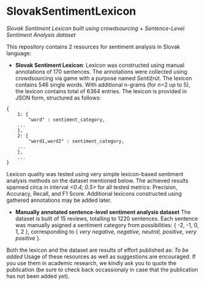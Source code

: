 # SlovakSentimentLexicon
*Slovak Sentiment Lexicon built using crowdsourcing + Sentence-Level Sentiment Analysis dataset*

This repository contains 2 resources for sentiment analysis in Slovak language:
-  **Slovak Sentiment Lexicon**:
Lexicon was constructed using manual annotations of 170 sentences. The annotations were collected using crowdsourcing via game with a purpose named *Sentižrút*. The lexicon contains 546 single words. With additional n-grams (for *n*=2 up to 5), the lexicon contains total of 6364 entries. The lexicon is provided in JSON form, structured as follows:
```code
{
    1: {
        "word" : sentiment_category,
	...
    },
    2: {
        "word1,word2" : sentiment_category,
	...
    },
    ...
}
```
Lexicon quality was tested using very simple lexicon-based sentiment analysis methods on the dataset mentioned below. The achieved results spanned circa in interval *<0.4; 0.5>* for all tested metrics: Precision, Accuracy, Recall, and F1 Score.
Additional lexicons constructed using gathered annotations may be added later.
- **Manually annotated sentence-level sentiment analysis dataset**
The dataset is built of 15 reviews, totalling to 1220 sentences. Each sentence was manually asigned a sentiment category from possibilities: { -2, -1, 0, 1, 2 }, corresponding to { *very negative, negative, neutral, positive, very positive* }.


Both the lexicon and the dataset are results of effort published as:
*To be added*
Usage of these resources as well as suggestions are encouraged. If you use them in academic research, we kindly ask you to quote the publication (be sure to check back occassionaly in case that the publication has not been added yet).
